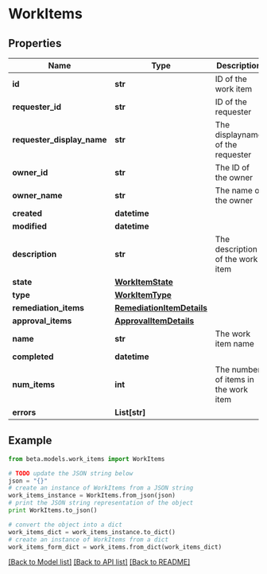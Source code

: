 # WorkItems


## Properties
Name | Type | Description | Notes
------------ | ------------- | ------------- | -------------
**id** | **str** | ID of the work item | [optional] 
**requester_id** | **str** | ID of the requester | [optional] 
**requester_display_name** | **str** | The displayname of the requester | [optional] 
**owner_id** | **str** | The ID of the owner | [optional] 
**owner_name** | **str** | The name of the owner | [optional] 
**created** | **datetime** |  | [optional] 
**modified** | **datetime** |  | [optional] 
**description** | **str** | The description of the work item | [optional] 
**state** | [**WorkItemState**](WorkItemState.md) |  | [optional] 
**type** | [**WorkItemType**](WorkItemType.md) |  | [optional] 
**remediation_items** | [**RemediationItemDetails**](RemediationItemDetails.md) |  | [optional] 
**approval_items** | [**ApprovalItemDetails**](ApprovalItemDetails.md) |  | [optional] 
**name** | **str** | The work item name | [optional] 
**completed** | **datetime** |  | [optional] 
**num_items** | **int** | The number of items in the work item | [optional] 
**errors** | **List[str]** |  | [optional] 

## Example

```python
from beta.models.work_items import WorkItems

# TODO update the JSON string below
json = "{}"
# create an instance of WorkItems from a JSON string
work_items_instance = WorkItems.from_json(json)
# print the JSON string representation of the object
print WorkItems.to_json()

# convert the object into a dict
work_items_dict = work_items_instance.to_dict()
# create an instance of WorkItems from a dict
work_items_form_dict = work_items.from_dict(work_items_dict)
```
[[Back to Model list]](../README.md#documentation-for-models) [[Back to API list]](../README.md#documentation-for-api-endpoints) [[Back to README]](../README.md)


